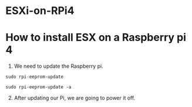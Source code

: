 # ESXi-on-RPi4

# How to install ESX on a Raspberry pi 4

1. We need to update the Raspberry pi.
```
sudo rpi-eeprom-update
```
```
sudo rpi-eeprom-update -a
```
2. After updating our Pi, we are going to power it off.
